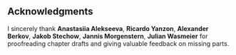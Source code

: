 ## Acknowledgments

I sincerely thank **Anastasiia Alekseeva**, **Ricardo Yanzon**, **Alexander Berkov**, **Jakob Stechow**, **Jannis Morgenstern**, **Julian Wasmeier** for proofreading chapter drafts and giving valuable feedback on missing parts.
